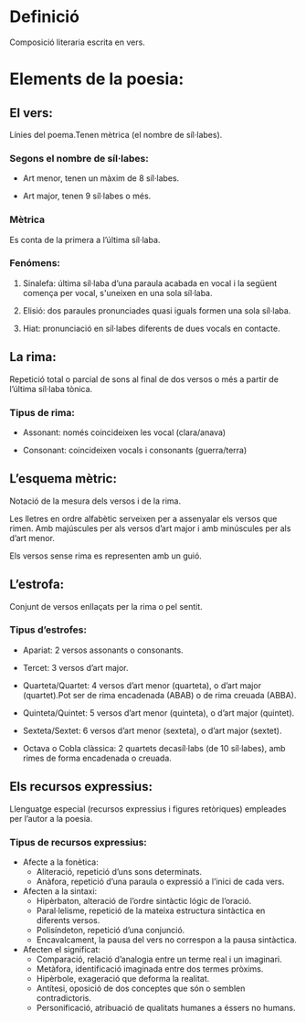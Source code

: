# Definició
Composició literaria escrita en vers.

  

# Elements de la poesia:

## El vers:

Línies del poema.Tenen mètrica (el nombre de síl·labes).

### Segons el nombre de síl·labes:

-   Art menor, tenen un màxim de 8 síl·labes.
    
-   Art major, tenen 9 síl·labes o més.
    

### Mètrica
 Es conta de la primera a l’última síl·laba.

### Fenómens:

1.  Sinalefa: última síl·laba d’una paraula acabada en vocal i la següent comença per vocal, s'uneixen en una sola síl·laba.
    
2.  Elisió: dos paraules pronunciades quasi iguals formen una sola síl·laba.
    
3.  Hiat: pronunciació en síl·labes diferents de dues vocals en contacte.
    

  

## La rima:

Repetició total o parcial de sons al final de dos versos o més a partir de l’última síl·laba tònica.
### Tipus de rima:

-   Assonant: només coincideixen les vocal (clara/anava)
    
-   Consonant: coincideixen vocals i consonants (guerra/terra)
    

  

## L’esquema mètric:

Notació de la mesura dels versos i de la rima.

Les lletres en ordre alfabètic serveixen per a assenyalar els versos que rimen. Amb majúscules per als versos d’art major i amb minúscules per als d’art menor.

Els versos sense rima es representen amb un guió.

  

## L’estrofa:

Conjunt de versos enllaçats per la rima o pel sentit.

### Tipus d’estrofes:

-   Apariat: 2 versos assonants o consonants.
    
-   Tercet: 3 versos d’art major.
    
-   Quarteta/Quartet: 4 versos d’art menor (quarteta), o d’art major (quartet).Pot ser de rima encadenada (ABAB) o de rima creuada (ABBA).
    
-   Quinteta/Quintet: 5 versos d’art menor (quinteta), o d’art major (quintet).
    
-   Sexteta/Sextet: 6 versos d’art menor (sexteta), o d’art major (sextet).
    
-   Octava o Cobla clàssica: 2 quartets decasíl·labs (de 10 síl·labes), amb rimes de forma encadenada o creuada.
   
## Els recursos expressius:

Llenguatge especial (recursos expressius i figures retòriques) empleades per l’autor a la poesia.

### Tipus de recursos expressius:

 - Afecte a la fonètica:
	 - Aliteració, repetició d’uns sons determinats.
	 - Anàfora, repetició d’una paraula o expressió a l’inici de cada vers.
 - Afecten a la sintaxi:
	 - Hipèrbaton, alteració de l’ordre sintàctic lógic de l’oració.
	 - Paral·lelisme, repetició de la mateixa estructura sintàctica en
	   diferents versos.
	 - Polisíndeton, repetició d’una conjunció.
	 - Encavalcament, la pausa del vers no correspon a la pausa sintàctica.
 - Afecten el significat:
	 - Comparació, relació d’analogia entre un terme real i un imaginari.
	 - Metàfora, identificació imaginada entre dos termes pròxims.
	 - Hipèrbole, exageració que deforma la realitat.
	 - Antítesi, oposició de dos conceptes que són o semblen contradictoris.
	 - Personificació, atribuació de qualitats humanes a éssers no humans.

